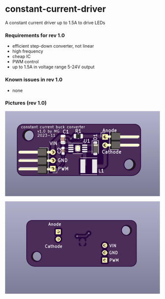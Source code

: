 # constant-current-driver
A constant current driver up to 1.5A to drive LEDs

### Requirements for rev 1.0
* efficient step-down converter, not linear
* high frequency
* cheap IC
* PWM control
* up to 1.5A in voltage range 5-24V output

### Known issues in rev 1.0
* none

### Pictures (rev 1.0)


![pcb top](img/top.png "constant current driver pcb v1.0 top view")

![pcb bottom](img/bottom.png "constant current driver pcb v1.0 bottom view")

